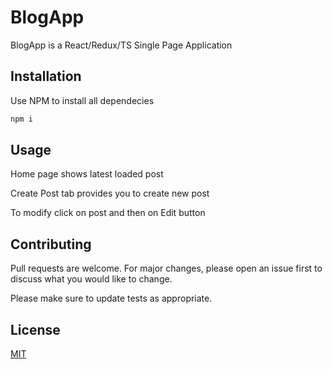 # BlogApp

BlogApp is a React/Redux/TS Single Page Application

## Installation

Use NPM to install all dependecies

```bash
npm i
```

## Usage

Home page shows latest loaded post

Create Post tab provides you to create new post

To modify click on post and then on Edit button

<!-- ```python
import foobar

foobar.pluralize('word') # returns 'words'
foobar.pluralize('goose') # returns 'geese'
foobar.singularize('phenomena') # returns 'phenomenon'
``` -->

## Contributing

Pull requests are welcome. For major changes, please open an issue first to discuss what you would like to change.

Please make sure to update tests as appropriate.

## License

[MIT](https://choosealicense.com/licenses/mit/)
